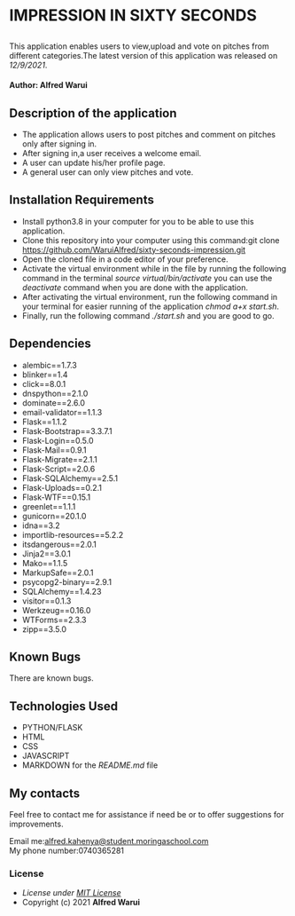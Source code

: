 # IMPRESSION IN SIXTY SECONDS
## 
This application enables users to view,upload and vote on pitches from different categories.The latest version of this application was released on *12/9/2021*.
#### Author: **Alfred Warui**
## Description of the application
* The application allows users to post pitches and comment on pitches only after signing in.
* After signing in,a user receives a welcome email.
* A user can update his/her profile page.
* A general user can only view pitches and vote.
## Installation Requirements
  * Install python3.8 in your computer for you to be able to use this application.
  * Clone this repository into your computer using this command:git clone https://github.com/WaruiAlfred/sixty-seconds-impression.git
  * Open the cloned file in a code editor of your preference.
  * Activate the virtual environment while in  the file by running the following command in the terminal *source virtual/bin/activate* you can use the *deactivate* command when you are done with the application.
  * After activating the virtual environment, run the following command in your terminal for easier running of the application *chmod a+x start.sh*.
  * Finally, run the following command *./start.sh* and you are good to go.
## Dependencies
* alembic==1.7.3
* blinker==1.4
* click==8.0.1
* dnspython==2.1.0
* dominate==2.6.0
* email-validator==1.1.3
* Flask==1.1.2
* Flask-Bootstrap==3.3.7.1
* Flask-Login==0.5.0
* Flask-Mail==0.9.1
* Flask-Migrate==2.1.1
* Flask-Script==2.0.6
* Flask-SQLAlchemy==2.5.1
* Flask-Uploads==0.2.1
* Flask-WTF==0.15.1
* greenlet==1.1.1
* gunicorn==20.1.0
* idna==3.2
* importlib-resources==5.2.2
* itsdangerous==2.0.1
* Jinja2==3.0.1
* Mako==1.1.5
* MarkupSafe==2.0.1
* psycopg2-binary==2.9.1
* SQLAlchemy==1.4.23
* visitor==0.1.3
* Werkzeug==0.16.0
* WTForms==2.3.3
* zipp==3.5.0

## Known Bugs
There are known bugs.
## Technologies Used
* PYTHON/FLASK
* HTML
* CSS
* JAVASCRIPT
* MARKDOWN for the *README.md* file
## My contacts
Feel free to contact me for assistance if need be or to offer suggestions for improvements.

Email me:alfred.kahenya@student.moringaschool.com\
My phone number:0740365281
### License
* *License under [MIT License](LICENSE)*
* Copyright (c) 2021 **Alfred Warui**
